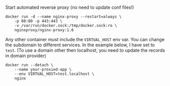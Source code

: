 Start automated reverse proxy (no need to update conf files!)
```
docker run -d --name nginx-proxy --restart=always \
    -p 80:80 -p 443:443 \
    -v /var/run/docker.sock:/tmp/docker.sock:ro \
    nginxproxy/nginx-proxy:1.6
```
Any other container must include the `VIRTUAL_HOST` env var. You can change the subdomain to different services. In the example below, I have set to `test`. (To use a domain other then localhost, you need to update the records in domain provider)
```
docker run --detach \
    --name your-proxied-app \
    --env VIRTUAL_HOST=test.localhost \
    nginx
```
